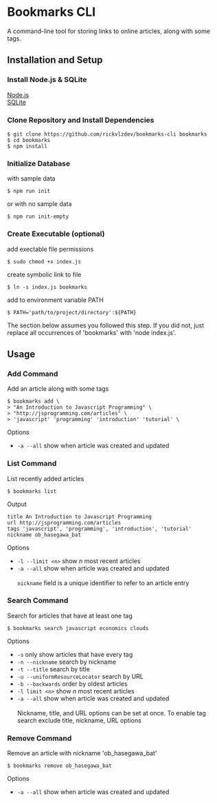 # Bookmarks CLI

A command-line tool for storing links to online articles, along with some tags.

## Installation and Setup

### Install Node.js & SQLite
[Node.js](https://nodejs.org/en/)\
[SQLite](https://www.sqlite.org/download.html)

### Clone Repository and Install Dependencies
```
$ git clone https://github.com/rickvlzdev/bookmarks-cli bookmarks
$ cd bookmarks
$ npm install
```
### Initialize Database
with sample data
```
$ npm run init
```
or with no sample data
```
$ npm run init-empty
```

### Create Executable (optional)
add exectable file permissions
```
$ sudo chmod +x index.js
```
create symbolic link to file
```
$ ln -s index.js bookmarks
```
add to environment variable PATH
```
$ PATH='path/to/project/directory':${PATH}
```
The section below assumes you followed this step. If you did not, just replace all occurrences of 'bookmarks' with 'node index.js'.

## Usage

### Add Command
Add an article along with some tags
```
$ bookmarks add \
> "An Introduction to Javascript Programming" \
> "http://jsprogramming.com/articles" \
> 'javascript' 'programming' 'introduction' 'tutorial' \
```
Options
* `-a --all` show when article was created and updated

### List Command
List recently added articles
```
$ bookmarks list
```
Output
```
title An Introduction to Javascript Programming
url http://jsprogramming.com/articles
tags 'javascript', 'programming', 'introduction', 'tutorial'
nickname ob_hasegawa_bat
```
Options
* `-l --limit <n>` show *n* most recent articles
* `-a --all` show when article was created and updated\
\
`nickname` field is a unique identifier to refer to an article entry

### Search Command
Search for articles that have at least one tag
```
$ bookmarks search javascript economics clouds
```
Options
* `-s` only show articles that have every tag
* `-n --nickname` search by nickname
* `-t --title` search by title
* `-u --uniformResourceLocator` search by URL
* `-b --backwards` order by oldest articles
* `-l limit <n>` show *n* most recent articles
* `-a --all` show when article was created and updated\
\
Nickname, title, and URL options can be set at once. To enable tag search exclude title, nickname, URL options

### Remove Command
Remove an article with nickname 'ob_hasegawa_bat'
```
$ bookmarks remove ob_hasegawa_bat
```
Options
* `-a --all` show when article was created and updated
